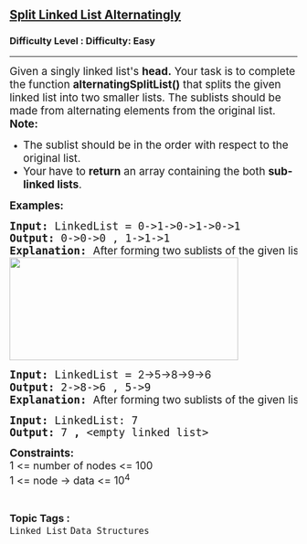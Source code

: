 <h2><a href="https://www.geeksforgeeks.org/problems/split-singly-linked-list-alternatingly/1">Split Linked List Alternatingly</a></h2><h3>Difficulty Level : Difficulty: Easy</h3><hr><div class="problems_problem_content__Xm_eO" style="user-select: auto;"><p style="user-select: auto;"><span style="font-size: 14pt; user-select: auto;">Given a singly linked list's <strong style="user-select: auto;">head.</strong>&nbsp;Your task is to complete the function <strong style="user-select: auto;">alternatingSplitList()</strong> that splits the given linked list into two smaller lists. The sublists should be made from alternating elements from the original list.<br style="user-select: auto;"><strong style="user-select: auto;">Note:</strong>&nbsp;</span></p>
<ul style="user-select: auto;">
<li style="user-select: auto;"><span style="font-size: 14pt; user-select: auto;">The sublist should be in the order with respect to the original list.</span></li>
<li style="user-select: auto;"><span style="font-size: 14pt; user-select: auto;">Your<strong style="user-select: auto;">&nbsp;</strong>have to <strong style="user-select: auto;">return</strong>&nbsp;an array containing the both&nbsp;<strong style="user-select: auto;">sub-linked lists</strong>.</span></li>
</ul>
<p style="user-select: auto;"><span style="font-size: 14pt; user-select: auto;"><strong style="user-select: auto;">Examples:</strong></span></p>
<pre style="user-select: auto;"><span style="font-size: 14pt; user-select: auto;"><strong style="user-select: auto;">Input:&nbsp;</strong>LinkedList =&nbsp;0-&gt;1-&gt;0-&gt;1-&gt;0-&gt;1<br style="user-select: auto;"><strong style="user-select: auto;">Output: </strong>0-&gt;0-&gt;0 , </span><span style="font-size: 14pt; user-select: auto;">1-&gt;1-&gt;1<br style="user-select: auto;"><strong style="user-select: auto;">Explanation: </strong><span style="font-family: -apple-system, BlinkMacSystemFont, &quot;Segoe UI&quot;, Roboto, Oxygen, Ubuntu, Cantarell, &quot;Open Sans&quot;, &quot;Helvetica Neue&quot;, sans-serif; user-select: auto;">After forming two sublists of the given list as required, we have two lists as: 0-&gt;0-&gt;0 and 1-&gt;1-&gt;1.<br style="user-select: auto;"><img src="https://media.geeksforgeeks.org/img-practice/prod/addEditProblem/700541/Web/Other/blobid0_1720674305.png" width="400" height="180" style="user-select: auto;"><br style="user-select: auto;"></span></span></pre>
<pre style="user-select: auto;"><span style="font-size: 14pt; user-select: auto;"><strong style="user-select: auto;">Input:&nbsp;</strong>LinkedList =&nbsp;<span style="font-family: -apple-system, BlinkMacSystemFont, &quot;Segoe UI&quot;, Roboto, Oxygen, Ubuntu, Cantarell, &quot;Open Sans&quot;, &quot;Helvetica Neue&quot;, sans-serif; white-space: normal; user-select: auto;">2-&gt;5-&gt;8-&gt;9-&gt;6</span><br style="user-select: auto;"><strong style="user-select: auto;">Output: </strong>2-&gt;8-&gt;6 , </span><span style="font-size: 14pt; user-select: auto;"><span style="font-size: 14pt; user-select: auto;">5-&gt;9<br style="user-select: auto;"></span><strong style="font-size: 14pt; user-select: auto;">Explanation: </strong><span style="font-family: -apple-system, BlinkMacSystemFont, &quot;Segoe UI&quot;, Roboto, Oxygen, Ubuntu, Cantarell, &quot;Open Sans&quot;, &quot;Helvetica Neue&quot;, sans-serif; user-select: auto;">After forming two sublists of the given list as required, we have two lists as: </span><span style="font-size: 14pt; user-select: auto;">2-&gt;8-&gt;6 and 5-&gt;9.</span><span style="font-size: 14pt; user-select: auto;"><br style="user-select: auto;"></span></span></pre>
<pre style="user-select: auto;"><span style="font-size: 18.6667px; user-select: auto;"><strong style="user-select: auto;">Input: </strong>LinkedList: 7 </span><br style="user-select: auto;"><span style="font-size: 18.6667px; user-select: auto;"><strong style="user-select: auto;">Output: </strong>7<strong style="user-select: auto;"> , </strong>&lt;empty linked list&gt;</span></pre>
<p style="user-select: auto;"><span style="font-size: 14pt; user-select: auto;"><strong style="user-select: auto;">Constraints:</strong><br style="user-select: auto;"><span style="font-size: 18px; user-select: auto;">1 &lt;= number of nodes &lt;= 100</span><br style="font-size: 18px; user-select: auto;"><span style="font-size: 18px; user-select: auto;">1 &lt;= node -&gt; data &lt;= 10<sup style="user-select: auto;">4</sup></span><br style="user-select: auto;"></span></p></div><br><p><span style=font-size:18px><strong>Topic Tags : </strong><br><code>Linked List</code>&nbsp;<code>Data Structures</code>&nbsp;